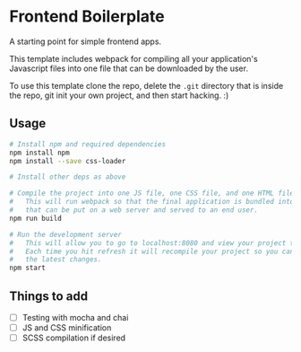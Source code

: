 Frontend Boilerplate
====================

A starting point for simple frontend apps.

This template includes webpack for compiling all your application's Javascript
files into one file that can be downloaded by the user.

To use this template clone the repo, delete the `.git` directory that is
inside the repo, git init your own project, and then start hacking. :)

## Usage

```sh
# Install npm and required dependencies
npm install npm
npm install --save css-loader

# Install other deps as above

# Compile the project into one JS file, one CSS file, and one HTML file
#   This will run webpack so that the final application is bundled into files
#   that can be put on a web server and served to an end user.
npm run build

# Run the development server
#   This will allow you to go to localhost:8080 and view your project there
#   Each time you hit refresh it will recompile your project so you can see
#   the latest changes.
npm start

```

## Things to add

- [ ] Testing with mocha and chai
- [ ] JS and CSS minification
- [ ] SCSS compilation if desired
